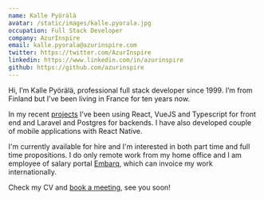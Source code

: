 ```yaml
---
name: Kalle Pyörälä
avatar: /static/images/kalle.pyorala.jpg
occupation: Full Stack Developer
company: AzurInspire
email: kalle.pyorala@azurinspire.com
twitter: https://twitter.com/AzurInspire
linkedin: https://www.linkedin.com/in/azurinspire
github: https://github.com/azurinspire
---
```


Hi, I’m Kalle Pyörälä, professional full stack developer since 1999. I’m from Finland but I’ve been living in France for ten years now.

In my recent [projects](/projects) I’ve been using React, VueJS and Typescript for front end and Laravel and Postgres for backends. I have also developed couple of mobile applications with React Native.

I'm currently available for hire and I'm interested in both part time and full time propositions. I do only remote work from my home office and I am employee of salary portal [Embarq](https://www.embarq.fr), which can invoice my work internationally.

Check my CV and [book a meeting](https://outlook.office365.com/owa/calendar/AzurInspire@NETORGFT7956644.onmicrosoft.com/bookings/), see you soon!
